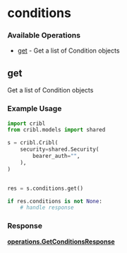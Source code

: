 # conditions

### Available Operations

* [get](#get) - Get a list of Condition objects

## get

Get a list of Condition objects

### Example Usage

```python
import cribl
from cribl.models import shared

s = cribl.Cribl(
    security=shared.Security(
        bearer_auth="",
    ),
)


res = s.conditions.get()

if res.conditions is not None:
    # handle response
```


### Response

**[operations.GetConditionsResponse](../../models/operations/getconditionsresponse.md)**

